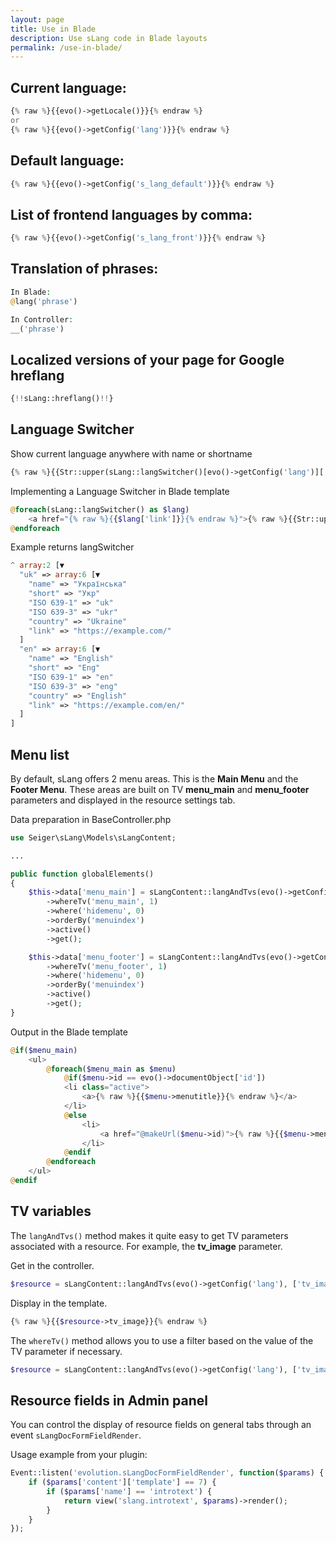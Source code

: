 ```yaml
---
layout: page
title: Use in Blade
description: Use sLang code in Blade layouts
permalink: /use-in-blade/
---
```


## Current language:

```php
{% raw %}{{evo()->getLocale()}}{% endraw %}
or
{% raw %}{{evo()->getConfig('lang')}}{% endraw %}
```

## Default language:
```php
{% raw %}{{evo()->getConfig('s_lang_default')}}{% endraw %}
```

## List of frontend languages by comma:
```php
{% raw %}{{evo()->getConfig('s_lang_front')}}{% endraw %}
```

## Translation of phrases:
```php
In Blade:
@lang('phrase')

In Controller:
__('phrase')
```

## Localized versions of your page for Google hreflang
```php
{!!sLang::hreflang()!!}
```

## Language Switcher

Show current language anywhere with name or shortname
```php
{% raw %}{{Str::upper(sLang::langSwitcher()[evo()->getConfig('lang')]['short'])}}{% endraw %}
```

Implementing a Language Switcher in Blade template
```php
@foreach(sLang::langSwitcher() as $lang)
    <a href="{% raw %}{{$lang['link']}}{% endraw %}">{% raw %}{{Str::upper($lang['short'])}}{% endraw %}</a>
@endforeach
```

Example returns langSwitcher
```php
^ array:2 [▼
  "uk" => array:6 [▼
    "name" => "Українська"
    "short" => "Укр"
    "ISO 639-1" => "uk"
    "ISO 639-3" => "ukr"
    "country" => "Ukraine"
    "link" => "https://example.com/"
  ]
  "en" => array:6 [▼
    "name" => "English"
    "short" => "Eng"
    "ISO 639-1" => "en"
    "ISO 639-3" => "eng"
    "country" => "English"
    "link" => "https://example.com/en/"
  ]
]
```

## Menu list

By default, sLang offers 2 menu areas. This is the **Main Menu** and the **Footer Menu**. These areas are built on TV **menu_main** and **menu_footer** parameters and displayed in the resource settings tab.

Data preparation in BaseController.php
```php
use Seiger\sLang\Models\sLangContent;

... 

public function globalElements()
{
    $this->data['menu_main'] = sLangContent::langAndTvs(evo()->getConfig('lang', 'uk'))
        ->whereTv('menu_main', 1)
        ->where('hidemenu', 0)
        ->orderBy('menuindex')
        ->active()
        ->get();

    $this->data['menu_footer'] = sLangContent::langAndTvs(evo()->getConfig('lang', 'uk'))
        ->whereTv('menu_footer', 1)
        ->where('hidemenu', 0)
        ->orderBy('menuindex')
        ->active()
        ->get();
}
```

Output in the Blade template
```php
@if($menu_main)
    <ul>
        @foreach($menu_main as $menu)
            @if($menu->id == evo()->documentObject['id'])
            <li class="active">
                <a>{% raw %}{{$menu->menutitle}}{% endraw %}</a>
            </li>
            @else
                <li>
                    <a href="@makeUrl($menu->id)">{% raw %}{{$menu->menutitle}}{% endraw %}</a>
                </li>
            @endif
        @endforeach
    </ul>
@endif
```

## TV variables

The ```langAndTvs()``` method makes it quite easy to get TV parameters associated with a resource. For example, the **tv_image** parameter.

Get in the controller.
```php
$resource = sLangContent::langAndTvs(evo()->getConfig('lang'), ['tv_image'])->active()->first();
```

Display in the template.
```php
{% raw %}{{$resource->tv_image}}{% endraw %}
```

The ```whereTv()``` method allows you to use a filter based on the value of the TV parameter if necessary.
```php
$resource = sLangContent::langAndTvs(evo()->getConfig('lang'), ['tv_image'])->whereTv('tv_image', '!=', '')->get();
```

## Resource fields in Admin panel

You can control the display of resource fields on general tabs through an event ```sLangDocFormFieldRender```.

Usage example from your plugin:
```php
Event::listen('evolution.sLangDocFormFieldRender', function($params) {
    if ($params['content']['template'] == 7) {
        if ($params['name'] == 'introtext') {
            return view('slang.introtext', $params)->render();
        }
    }
});
```
